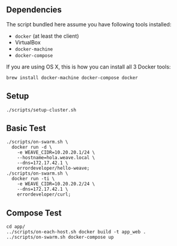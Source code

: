## Dependencies

The script bundled here assume you have following tools installed:

   - `docker` (at least the client)
   - VirtualBox
   - `docker-machine`
   - `docker-compose`

If you are using OS X, this is how you can install all 3 Docker tools:

```
brew install docker-machine docker-compose docker
```

## Setup
```
./scripts/setup-cluster.sh
```
## Basic Test
```
./scripts/on-swarm.sh \
  docker run -d \
    -e WEAVE_CIDR=10.20.20.1/24 \
    --hostname=hola.weave.local \
    --dns=172.17.42.1 \
    errordeveloper/hello-weave;
./scripts/on-swarm.sh \
  docker run -ti \
    -e WEAVE_CIDR=10.20.20.2/24 \
    --dns=172.17.42.1 \
    errordeveloper/curl;
```
## Compose Test
```
cd app/
../scripts/on-each-host.sh docker build -t app_web .
../scripts/on-swarm.sh docker-compose up
```
